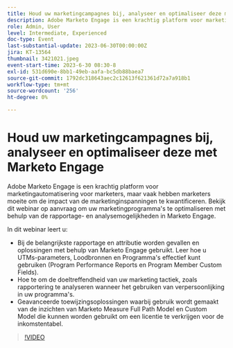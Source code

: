 ```yaml
---
title: Houd uw marketingcampagnes bij, analyseer en optimaliseer deze met Marketo Engage
description: Adobe Marketo Engage is een krachtig platform voor marketingautomatisering voor marketers, maar vaak hebben marketers moeite om de impact van de marketinginspanningen te kwantificeren. Bekijk dit webinar op aanvraag om uw marketingprogramma's te optimaliseren met behulp van de rapportage- en analysemogelijkheden in Marketo Engage. In dit webinar, zult u leren - Zeer belangrijke rapportering en attributie gebruiksgevallen en oplossingen gebruikend Marketo Engage. Leer hoe u UTMs-parameters, Loodbronnen en Programma's effectief kunt gebruiken (Program Performance Reports en Program Member Custom Fields).  Hoe te om de doeltreffendheid van uw marketing tactiek, zoals rapportering te analyseren wanneer het gebruiken van verpersoonlijking in uw programma's.   Geavanceerde toewijzingsoplossingen waarbij gebruik wordt gemaakt van de inzichten van Marketo Measure Full Path Model en Custom Model die kunnen worden gebruikt om een licentie te verkrijgen voor de inkomstentabel.
role: Admin, User
level: Intermediate, Experienced
doc-type: Event
last-substantial-update: 2023-06-30T00:00:00Z
jira: KT-13564
thumbnail: 3421021.jpeg
event-start-time: 2023-6-30 08:30-8
exl-id: 531d690e-8bb1-49eb-aafa-bc5db88baea7
source-git-commit: 1792dc318643aec2c12613f621361d72a7a918b1
workflow-type: tm+mt
source-wordcount: '256'
ht-degree: 0%

---
```


# Houd uw marketingcampagnes bij, analyseer en optimaliseer deze met Marketo Engage

Adobe Marketo Engage is een krachtig platform voor marketingautomatisering voor marketers, maar vaak hebben marketers moeite om de impact van de marketinginspanningen te kwantificeren. Bekijk dit webinar op aanvraag om uw marketingprogramma&#39;s te optimaliseren met behulp van de rapportage- en analysemogelijkheden in Marketo Engage.

In dit webinar leert u:

* Bij de belangrijkste rapportage en attributie worden gevallen en oplossingen met behulp van Marketo Engage gebruikt. Leer hoe u UTMs-parameters, Loodbronnen en Programma&#39;s effectief kunt gebruiken (Program Performance Reports en Program Member Custom Fields).
* Hoe te om de doeltreffendheid van uw marketing tactiek, zoals rapportering te analyseren wanneer het gebruiken van verpersoonlijking in uw programma&#39;s.
* Geavanceerde toewijzingsoplossingen waarbij gebruik wordt gemaakt van de inzichten van Marketo Measure Full Path Model en Custom Model die kunnen worden gebruikt om een licentie te verkrijgen voor de inkomstentabel.

>[!VIDEO](https://video.tv.adobe.com/v/3421021/?learn=on)
